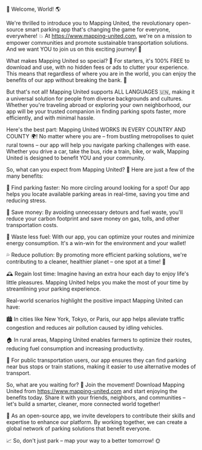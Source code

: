 🚀 Welcome, World! 🌎

We're thrilled to introduce you to Mapping United, the revolutionary open-source smart parking app that's changing the game for everyone, everywhere! 💥 At https://www.mapping-united.com, we're on a mission to empower communities and promote sustainable transportation solutions. And we want YOU to join us on this exciting journey! 🚗

What makes Mapping United so special? 🤔 For starters, it's 100% FREE to download and use, with no hidden fees or ads to clutter your experience. This means that regardless of where you are in the world, you can enjoy the benefits of our app without breaking the bank. 💸

But that's not all! Mapping United supports ALL LANGUAGES 🇺🇳, making it a universal solution for people from diverse backgrounds and cultures. Whether you're traveling abroad or exploring your own neighborhood, our app will be your trusted companion in finding parking spots faster, more efficiently, and with minimal hassle.

Here's the best part: Mapping United WORKS IN EVERY COUNTRY AND COUNTY 🌍! No matter where you are – from bustling metropolises to quiet rural towns – our app will help you navigate parking challenges with ease. Whether you drive a car, take the bus, ride a train, bike, or walk, Mapping United is designed to benefit YOU and your community.

So, what can you expect from Mapping United? 🤔 Here are just a few of the many benefits:

📍 Find parking faster: No more circling around looking for a spot! Our app helps you locate available parking areas in real-time, saving you time and reducing stress.

💸 Save money: By avoiding unnecessary detours and fuel waste, you'll reduce your carbon footprint and save money on gas, tolls, and other transportation costs.

🌟 Waste less fuel: With our app, you can optimize your routes and minimize energy consumption. It's a win-win for the environment and your wallet!

💦 Reduce pollution: By promoting more efficient parking solutions, we're contributing to a cleaner, healthier planet – one spot at a time! 🌱

🕰️ Regain lost time: Imagine having an extra hour each day to enjoy life's little pleasures. Mapping United helps you make the most of your time by streamlining your parking experience.

Real-world scenarios highlight the positive impact Mapping United can have:

🏙️ In cities like New York, Tokyo, or Paris, our app helps alleviate traffic congestion and reduces air pollution caused by idling vehicles.

🏠 In rural areas, Mapping United enables farmers to optimize their routes, reducing fuel consumption and increasing productivity.

🚌 For public transportation users, our app ensures they can find parking near bus stops or train stations, making it easier to use alternative modes of transport.

So, what are you waiting for? 🎉 Join the movement! Download Mapping United from https://www.mapping-united.com and start enjoying the benefits today. Share it with your friends, neighbors, and communities – let's build a smarter, cleaner, more connected world together!

🌟 As an open-source app, we invite developers to contribute their skills and expertise to enhance our platform. By working together, we can create a global network of parking solutions that benefit everyone.

📈 So, don't just park – map your way to a better tomorrow! 🌞